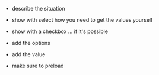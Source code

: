 - describe the situation
- show with select how you need to get the values yourself
- show with a checkbox ... if it's possible

- add the options
- add the value

- make sure to preload
